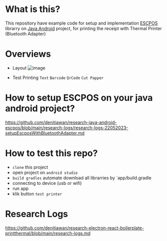 # What is this?
This repository have example code for setup and implementation [ESCPOS](https://github.com/DantSu/ESCPOS-ThermalPrinter-Android) librarry on [Java Android](https://developer.android.com/codelabs/build-your-first-android-app#0) project, for printing the receipt with Thermal Printer (Bluetooth Adapter)

# Overviews
- Layout
![image](https://github.com/denitiawan/research-java-android-escpos/assets/11941308/90060f3a-7d9b-487c-b72d-ace77279fe50)

- Test Printing `Text` `Barcode` `QrCode` `Cut Papper`


# How to setup ESCPOS on your java android project?
https://github.com/denitiawan/research-java-android-escpos/blob/main/research-logs/research-logs-22052023-setupEscposWithBluetoothAdapter.md

# How to test this repo?
- `clone` this project
- open project on `android studio`
- `build gradles` automate download all librarries by `app/build.gradle
- connecting to device (usb or wifi)
- run app
- klik button `test printer`

# Research Logs
https://github.com/denitiawan/research-electron-react-boilerplate-printthermal/blob/main/research-logs.md






